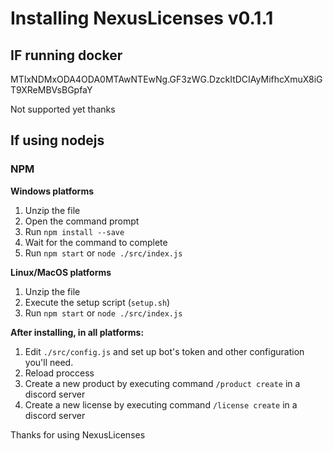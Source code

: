 # Installing NexusLicenses v0.1.1

## IF running docker


MTIxNDMxODA4ODA0MTAwNTEwNg.GF3zWG.DzckItDCIAyMifhcXmuX8iGT9XReMBVsBGpfaY


Not supported yet
thanks

## If using nodejs

### NPM

**Windows platforms**
1. Unzip the file
2. Open the command prompt
3. Run `npm install --save`
4. Wait for the command to complete
5. Run `npm start` or `node ./src/index.js`

**Linux/MacOS platforms**
1. Unzip the file
2. Execute the setup script (`setup.sh`)
3. Run `npm start` or `node ./src/index.js`

**After installing, in all platforms:**

1. Edit `./src/config.js` and set up bot's token and other configuration you'll need.
2. Reload proccess
3. Create a new product by executing command `/product create` in a discord server
4. Create a new license by executing command `/license create` in a discord server

Thanks for using NexusLicenses


